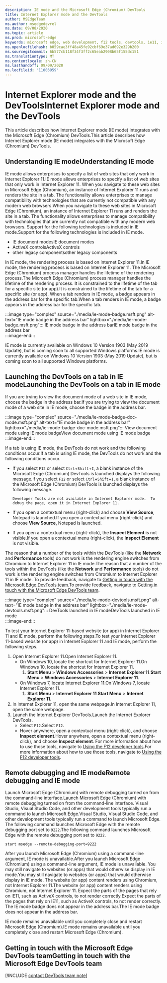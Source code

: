 ```yaml
---
description: IE mode and the Microsoft Edge (Chromium) DevTools
title: Internet Explorer mode and the DevTools
author: MSEdgeTeam
ms.author: msedgedevrel
ms.date: 09/08/2020
ms.topic: article
ms.prod: microsoft-edge
keywords: microsoft edge, web development, f12 tools, devtools, ie11, internet explorer 11, ie mode
ms.openlocfilehash: b059cae3ff48a45fe92cbf69e37ad692e329b200
ms.sourcegitcommit: 6b577cb118f34f3ff2c65eab2908b65f155dc151
ms.translationtype: MT
ms.contentlocale: zh-CN
ms.lasthandoff: 09/09/2020
ms.locfileid: "11003959"
---
```

# <span data-ttu-id="414c7-104">Internet Explorer mode and the DevTools</span><span class="sxs-lookup"><span data-stu-id="414c7-104">Internet Explorer mode and the DevTools</span></span>  

<span data-ttu-id="414c7-105">This article describes how Internet Explorer mode \(IE mode\) integrates with the Microsoft Edge \(Chromium\) DevTools.</span><span class="sxs-lookup"><span data-stu-id="414c7-105">This article describes how Internet Explorer mode \(IE mode\) integrates with the Microsoft Edge \(Chromium\) DevTools.</span></span>  

## <span data-ttu-id="414c7-106">Understanding IE mode</span><span class="sxs-lookup"><span data-stu-id="414c7-106">Understanding IE mode</span></span>  

<span data-ttu-id="414c7-107">IE mode allows enterprises to specify a list of web sites that only work in Internet Explorer 11.</span><span class="sxs-lookup"><span data-stu-id="414c7-107">IE mode allows enterprises to specify a list of web sites that only work in Internet Explorer 11.</span></span>  <span data-ttu-id="414c7-108">When you navigate to these web sites in Microsoft Edge \(Chromium\), an instance of Internet Explorer 11 runs and renders the site in a tab.  The functionality allows enterprises to manage compatibility with technologies that are currently not compatible with any modern web browsers.</span><span class="sxs-lookup"><span data-stu-id="414c7-108">When you navigate to these web sites in Microsoft Edge \(Chromium\), an instance of Internet Explorer 11 runs and renders the site in a tab.  The functionality allows enterprises to manage compatibility with technologies that are currently not compatible with any modern web browsers.</span></span>  <span data-ttu-id="414c7-109">Support for the following technologies is included in IE mode.</span><span class="sxs-lookup"><span data-stu-id="414c7-109">Support for the following technologies is included in IE mode.</span></span>  

*   <span data-ttu-id="414c7-110">IE document modes</span><span class="sxs-lookup"><span data-stu-id="414c7-110">IE document modes</span></span>  
*   <span data-ttu-id="414c7-111">ActiveX controls</span><span class="sxs-lookup"><span data-stu-id="414c7-111">ActiveX controls</span></span>  
*   <span data-ttu-id="414c7-112">other legacy components</span><span class="sxs-lookup"><span data-stu-id="414c7-112">other legacy components</span></span>  

<span data-ttu-id="414c7-113">In IE mode, the rendering process is based on Internet Explorer 11.</span><span class="sxs-lookup"><span data-stu-id="414c7-113">In IE mode, the rendering process is based on Internet Explorer 11.</span></span>  <span data-ttu-id="414c7-114">The Microsoft Edge \(Chromium\) process manager handles the lifetime of the rendering process.</span><span class="sxs-lookup"><span data-stu-id="414c7-114">The Microsoft Edge \(Chromium\) process manager handles the lifetime of the rendering process.</span></span>  <span data-ttu-id="414c7-115">It is constrained to the lifetime of the tab for a specific site \(or app\).</span><span class="sxs-lookup"><span data-stu-id="414c7-115">It is constrained to the lifetime of the tab for a specific site \(or app\).</span></span>  <span data-ttu-id="414c7-116">When a tab renders in IE mode, a badge appears in the address bar for the specific tab.</span><span class="sxs-lookup"><span data-stu-id="414c7-116">When a tab renders in IE mode, a badge appears in the address bar for the specific tab.</span></span>  

:::image type="complex" source="./media/ie-mode-badge.msft.png" alt-text="IE mode badge in the address bar" lightbox="./media/ie-mode-badge.msft.png":::
   <span data-ttu-id="414c7-118">IE mode badge in the address bar</span><span class="sxs-lookup"><span data-stu-id="414c7-118">IE mode badge in the address bar</span></span>  
:::image-end:::  

<span data-ttu-id="414c7-119">IE mode is currently available on Windows 10 Version 1903 \(May 2019 Update\), but is coming soon to all supported Windows platforms.</span><span class="sxs-lookup"><span data-stu-id="414c7-119">IE mode is currently available on Windows 10 Version 1903 \(May 2019 Update\), but is coming soon to all supported Windows platforms.</span></span>  

## <span data-ttu-id="414c7-120">Launching the DevTools on a tab in IE mode</span><span class="sxs-lookup"><span data-stu-id="414c7-120">Launching the DevTools on a tab in IE mode</span></span>  

<span data-ttu-id="414c7-121">If you are trying to view the document mode of a web site in IE mode, choose the badge in the address bar.</span><span class="sxs-lookup"><span data-stu-id="414c7-121">If you are trying to view the document mode of a web site in IE mode, choose the badge in the address bar.</span></span>  

:::image type="complex" source="./media/ie-mode-badge-doc-mode.msft.png" alt-text="IE mode badge in the address bar" lightbox="./media/ie-mode-badge-doc-mode.msft.png":::
   <span data-ttu-id="414c7-123">View document mode using IE mode badge</span><span class="sxs-lookup"><span data-stu-id="414c7-123">View document mode using IE mode badge</span></span>  
:::image-end:::  

<span data-ttu-id="414c7-124">If a tab is using IE mode, the DevTools do not work and the following conditions occur.</span><span class="sxs-lookup"><span data-stu-id="414c7-124">If a tab is using IE mode, the DevTools do not work and the following conditions occur.</span></span>

*   <span data-ttu-id="414c7-125">If you select `F12` or select `Ctrl`+`Shift`+`I`, a blank instance of the Microsoft Edge \(Chromium\) DevTools is launched displays the following message.</span><span class="sxs-lookup"><span data-stu-id="414c7-125">If you select `F12` or select `Ctrl`+`Shift`+`I`, a blank instance of the Microsoft Edge \(Chromium\) DevTools is launched displays the following message.</span></span>  
    
    ```text
    Developer Tools are not available in Internet Explorer mode.  To debug the page, open it in Internet Explorer 11.
    ```  
    
*   <span data-ttu-id="414c7-126">If you open a contextual menu \(right-click\) and choose **View Source**, Notepad is launched.</span><span class="sxs-lookup"><span data-stu-id="414c7-126">If you open a contextual menu \(right-click\) and choose **View Source**, Notepad is launched.</span></span>  
*   <span data-ttu-id="414c7-127">If you open a contextual menu \(right-click\), the **Inspect Element** is not visible.</span><span class="sxs-lookup"><span data-stu-id="414c7-127">If you open a contextual menu \(right-click\), the **Inspect Element** is not visible.</span></span>  

<span data-ttu-id="414c7-128">The reason that a number of the tools within the DevTools \(like the **Network** and **Performance** tools\) do not work is the rendering engine switches from Chromium to Internet Explorer 11 in IE mode.</span><span class="sxs-lookup"><span data-stu-id="414c7-128">The reason that a number of the tools within the DevTools \(like the **Network** and **Performance** tools\) do not work is the rendering engine switches from Chromium to Internet Explorer 11 in IE mode.</span></span>  <span data-ttu-id="414c7-129">To provide feedback, navigate to [Getting in touch with the Microsoft Edge DevTools team](#getting-in-touch-with-the-microsoft-edge-devtools-team).</span><span class="sxs-lookup"><span data-stu-id="414c7-129">To provide feedback, navigate to [Getting in touch with the Microsoft Edge DevTools team](#getting-in-touch-with-the-microsoft-edge-devtools-team).</span></span>  

:::image type="complex" source="./media/ie-mode-devtools.msft.png" alt-text="IE mode badge in the address bar" lightbox="./media/ie-mode-devtools.msft.png":::
   <span data-ttu-id="414c7-131">DevTools launched in IE mode</span><span class="sxs-lookup"><span data-stu-id="414c7-131">DevTools launched in IE mode</span></span>  
:::image-end:::  

<span data-ttu-id="414c7-132">To test your Internet Explorer 11-based website \(or app\) in Internet Explorer 11 and IE mode, perform the following steps.</span><span class="sxs-lookup"><span data-stu-id="414c7-132">To test your Internet Explorer 11-based website \(or app\) in Internet Explorer 11 and IE mode, perform the following steps.</span></span>  

1.  <span data-ttu-id="414c7-133">Open Internet Explorer 11.</span><span class="sxs-lookup"><span data-stu-id="414c7-133">Open Internet Explorer 11.</span></span>  
    *   <span data-ttu-id="414c7-134">On Windows 10, locate the shortcut for Internet Explorer 11.</span><span class="sxs-lookup"><span data-stu-id="414c7-134">On Windows 10, locate the shortcut for Internet Explorer 11.</span></span>
        1.  <span data-ttu-id="414c7-135">**Start Menu** > **Windows Accessories** > **Internet Explorer 11**.</span><span class="sxs-lookup"><span data-stu-id="414c7-135">**Start Menu** > **Windows Accessories** > **Internet Explorer 11**.</span></span>  
    *   <span data-ttu-id="414c7-136">On Windows 7, locate Internet Explorer 11.</span><span class="sxs-lookup"><span data-stu-id="414c7-136">On Windows 7, locate Internet Explorer 11.</span></span>
        1.  <span data-ttu-id="414c7-137">**Start Menu** > **Internet Explorer 11**.</span><span class="sxs-lookup"><span data-stu-id="414c7-137">**Start Menu** > **Internet Explorer 11**.</span></span>  
1.  <span data-ttu-id="414c7-138">In Internet Explorer 11, open the same webpage.</span><span class="sxs-lookup"><span data-stu-id="414c7-138">In Internet Explorer 11, open the same webpage.</span></span>  
1.  <span data-ttu-id="414c7-139">Launch the Internet Explorer DevTools.</span><span class="sxs-lookup"><span data-stu-id="414c7-139">Launch the Internet Explorer DevTools.</span></span>  
    *   <span data-ttu-id="414c7-140">Select `F12`.</span><span class="sxs-lookup"><span data-stu-id="414c7-140">Select `F12`.</span></span>  
    *   <span data-ttu-id="414c7-141">Hover anywhere, open a contextual menu \(right-click\), and choose **Inspect element**.</span><span class="sxs-lookup"><span data-stu-id="414c7-141">Hover anywhere, open a contextual menu \(right-click\), and choose **Inspect element**.</span></span>  <span data-ttu-id="414c7-142">For more information about how to use those tools, navigate to [Using the F12 developer tools][PreviousVersionsWindowsInternetExplorerDeveloperSamplesbg182326].</span><span class="sxs-lookup"><span data-stu-id="414c7-142">For more information about how to use those tools, navigate to [Using the F12 developer tools][PreviousVersionsWindowsInternetExplorerDeveloperSamplesbg182326].</span></span>  

## <span data-ttu-id="414c7-143">Remote debugging and IE mode</span><span class="sxs-lookup"><span data-stu-id="414c7-143">Remote debugging and IE mode</span></span>  

<span data-ttu-id="414c7-144">Launch Microsoft Edge \(Chromium\) with remote debugging turned on from the command-line interface.</span><span class="sxs-lookup"><span data-stu-id="414c7-144">Launch Microsoft Edge \(Chromium\) with remote debugging turned on from the command-line interface.</span></span>  <span data-ttu-id="414c7-145">Visual Studio, Visual Studio Code, and other development tools typically run a command to launch Microsoft Edge.</span><span class="sxs-lookup"><span data-stu-id="414c7-145">Visual Studio, Visual Studio Code, and other development tools typically run a command to launch Microsoft Edge.</span></span>  <span data-ttu-id="414c7-146">The following command launches Microsoft Edge with the remote debugging port set to `9222`.</span><span class="sxs-lookup"><span data-stu-id="414c7-146">The following command launches Microsoft Edge with the remote debugging port set to `9222`.</span></span>  

```shell
start msedge --remote-debugging-port=9222
```  

<span data-ttu-id="414c7-147">After you launch Microsoft Edge \(Chromium\) using a command-line argument, IE mode is unavailable.</span><span class="sxs-lookup"><span data-stu-id="414c7-147">After you launch Microsoft Edge \(Chromium\) using a command-line argument, IE mode is unavailable.</span></span>  <span data-ttu-id="414c7-148">You may still navigate to websites \(or apps\) that would otherwise display in IE mode.</span><span class="sxs-lookup"><span data-stu-id="414c7-148">You may still navigate to websites \(or apps\) that would otherwise display in IE mode.</span></span> <span data-ttu-id="414c7-149">The website \(or app\) content renders using Chromium, not Internet Explorer 11.</span><span class="sxs-lookup"><span data-stu-id="414c7-149">The website \(or app\) content renders using Chromium, not Internet Explorer 11.</span></span>  <span data-ttu-id="414c7-150">Expect the parts of the pages that rely on IE11, such as ActiveX controls, to not render correctly.</span><span class="sxs-lookup"><span data-stu-id="414c7-150">Expect the parts of the pages that rely on IE11, such as ActiveX controls, to not render correctly.</span></span>  <span data-ttu-id="414c7-151">The IE mode badge does not appear in the address bar.</span><span class="sxs-lookup"><span data-stu-id="414c7-151">The IE mode badge does not appear in the address bar.</span></span>  

<span data-ttu-id="414c7-152">IE mode remains unavailable until you completely close and restart Microsoft Edge \(Chromium\).</span><span class="sxs-lookup"><span data-stu-id="414c7-152">IE mode remains unavailable until you completely close and restart Microsoft Edge \(Chromium\).</span></span>  

## <span data-ttu-id="414c7-153">Getting in touch with the Microsoft Edge DevTools team</span><span class="sxs-lookup"><span data-stu-id="414c7-153">Getting in touch with the Microsoft Edge DevTools team</span></span>  

[!INCLUDE [contact DevTools team note](./includes/contact-devtools-team-note.md)]  

<!-- links -->  

[PreviousVersionsWindowsInternetExplorerDeveloperSamplesbg182326]: /previous-versions/windows/internet-explorer/ie-developer/samples/bg182326(v%3dvs.85) "Using the F12 developer tools | Microsoft Docs"  